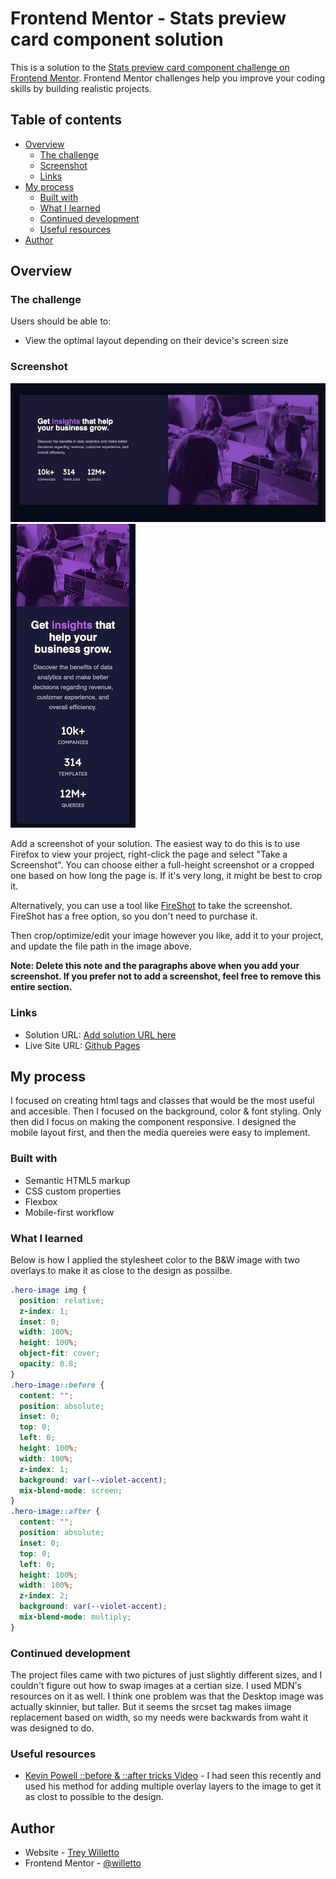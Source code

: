# Frontend Mentor - Stats preview card component solution

This is a solution to the [Stats preview card component challenge on Frontend Mentor](https://www.frontendmentor.io/challenges/stats-preview-card-component-8JqbgoU62). Frontend Mentor challenges help you improve your coding skills by building realistic projects. 

## Table of contents

- [Overview](#overview)
  - [The challenge](#the-challenge)
  - [Screenshot](#screenshot)
  - [Links](#links)
- [My process](#my-process)
  - [Built with](#built-with)
  - [What I learned](#what-i-learned)
  - [Continued development](#continued-development)
  - [Useful resources](#useful-resources)
- [Author](#author)

## Overview

### The challenge

Users should be able to:
- View the optimal layout depending on their device's screen size

### Screenshot

![Desktop Screenshot](https://github.com/willetto/Frontend-Mentor-Stat-Card-Component/blob/1e4b11be24059387acfec6b25a850b843c1bdf06/Desktop%20Screenshot.png)
![Mobile Screenshot](https://github.com/willetto/Frontend-Mentor-Stat-Card-Component/blob/31c029919374ef0b503a2b2af209921e4afa4114/Mobile%20Screenshot.png)

Add a screenshot of your solution. The easiest way to do this is to use Firefox to view your project, right-click the page and select "Take a Screenshot". You can choose either a full-height screenshot or a cropped one based on how long the page is. If it's very long, it might be best to crop it.

Alternatively, you can use a tool like [FireShot](https://getfireshot.com/) to take the screenshot. FireShot has a free option, so you don't need to purchase it. 

Then crop/optimize/edit your image however you like, add it to your project, and update the file path in the image above.

**Note: Delete this note and the paragraphs above when you add your screenshot. If you prefer not to add a screenshot, feel free to remove this entire section.**

### Links

- Solution URL: [Add solution URL here](https://your-solution-url.com)
- Live Site URL: [Github Pages](https://willetto.github.io/Frontend-Mentor-Stat-Card-Component/)

## My process
I focused on creating html tags and classes that would be the most useful and accesible. Then I focused on the background, color & font styling. Only then did I focus on making the component responsive. I designed the mobile layout first, and then the media quereies were easy to implement. 

### Built with
- Semantic HTML5 markup
- CSS custom properties
- Flexbox
- Mobile-first workflow

### What I learned

Below is how I applied the stylesheet color to the B&W image with two overlays to make it as close to the design as possilbe.

```css
.hero-image img {
  position: relative;
  z-index: 1;
  inset: 0;
  width: 100%;
  height: 100%;
  object-fit: cover;
  opacity: 0.8;
}
.hero-image::before {
  content: "";
  position: absolute;
  inset: 0;
  top: 0;
  left: 0;
  height: 100%;
  width: 100%;
  z-index: 1;
  background: var(--violet-accent);
  mix-blend-mode: screen;
}
.hero-image::after {
  content: "";
  position: absolute;
  inset: 0;
  top: 0;
  left: 0;
  height: 100%;
  width: 100%;
  z-index: 2;
  background: var(--violet-accent);
  mix-blend-mode: multiply;
}
```

### Continued development

The project files came with two pictures of just slightly different sizes, and I couldn't figure out how to swap images at a certian size. I used MDN's resources on it as well. I think one problem was that the Desktop image was actually skinnier, but taller. But it seems the srcset tag makes iimage replacement based on width, so my needs were backwards from waht it was designed to do.

### Useful resources

- [Kevin Powell ::before & ::after tricks Video](https://www.youtube.com/watch?v=QFjqxVMwIl8&t=437s&ab_channel=KevinPowell) - I had seen this recently and used his method for adding multiple overlay layers to the image to get it as clost to possible to the design.

## Author

- Website - [Trey Willetto](https://www.treywilletto.com)
- Frontend Mentor - [@willetto](https://www.frontendmentor.io/profile/willetto)
